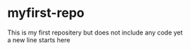 # myfirst-repo

This is my first repositery but does not include any code yet
<br>
a new line starts here
